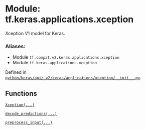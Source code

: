 <div itemscope itemtype="http://developers.google.com/ReferenceObject">
<meta itemprop="name" content="tf.keras.applications.xception" />
<meta itemprop="path" content="Stable" />
</div>

# Module: tf.keras.applications.xception

Xception V1 model for Keras.

### Aliases:

* Module `tf.compat.v2.keras.applications.xception`
* Module `tf.keras.applications.xception`



Defined in [`python/keras/api/_v2/keras/applications/xception/__init__.py`](/code/stable/tensorflow/python/keras/api/_v2/keras/applications/xception/__init__.py).

<!-- Placeholder for "Used in" -->


## Functions

[`Xception(...)`](../../../tf/keras/applications/Xception.md)

[`decode_predictions(...)`](../../../tf/keras/applications/xception/decode_predictions.md)

[`preprocess_input(...)`](../../../tf/keras/applications/xception/preprocess_input.md)


